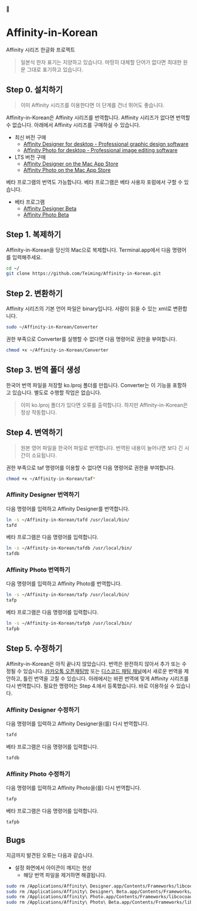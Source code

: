 
# Affinity-in-Korean
Affinity 시리즈 한글화 프로젝트
>일본식 한자 표기는 지양하고 있습니다.
>마땅히 대체할 단어가 없다면 최대한 원문 그대로 표기하고 있습니다.

## Step 0. 설치하기
> 이미 Affinity 시리즈를 이용한다면 이 단계를 건너 뛰어도 좋습니다.

Affinity-in-Korean은 Affinity 시리즈를 번역합니다. Affinity 시리즈가 없다면 번역할 수 없습니다. 아래에서 Affinity 시리즈를 구매하실 수 있습니다.
* 최신 버전 구매
  * [Affinity Designer for desktop - Professional graphic design software](https://affinity.serif.com/designer/desktop)
  * [Affinity Photo for desktop - Professional image editing software](https://affinity.serif.com/photo/desktop)
  <!-- * [Affinity Publisher for desktop](https://affinity.serif.com/publisher/desktop) -->
* LTS 버전 구매
  * [Affinity Designer on the Mac App Store](https://itunes.apple.com/app/affinity-designer/id824171161)
  * [Affinity Photo on the Mac App Store](https://itunes.apple.com/app/affinity-photo/id824183456)
  <!-- * [Affinity Publisher on the Mac App Store](https://itunes.apple.com/app/affinity-publisher/id) -->
베타 프로그램의 번역도 가능합니다. 베타 프로그램은 베타 사용자 포럼에서 구할 수 있습니다.
* 베타 프로그램
  * [Affinity Designer Beta](https://s3.amazonaws.com/affinity-beta/download/Affinity%20Designer%20Beta.dmg)
  * [Affinity Photo Beta](https://s3.amazonaws.com/affinity-beta/download/Affinity%20Photo%20Customer%20Beta.dmg)
## Step 1. 복제하기
Affinity-in-Korean을 당신의 Mac으로 복제합니다. Terminal.app에서 다음 명령어를 입력해주세요.
```sh
cd ~/
git clone https://github.com/Teiming/Affinity-in-Korean.git
```
## Step 2. 변환하기
Affinity 시리즈의 기본 언어 파일은 binary입니다. 사람이 읽을 수 있는 xml로 변환합니다.
```sh
sudo ~/Affinity-in-Korean/Converter
```
권한 부족으로 Converter를 실행할 수 없다면 다음 명령어로 권한을 부여합니다.
```sh
chmod +x ~/Affinity-in-Korean/Converter
```
## Step 3. 번역 폴더 생성
한국어 번역 파일을 저장할 ko.lproj 폴더를 만듭니다. Converter는 이 기능을 포함하고 있습니다. 별도로 수행할 작업은 없습니다.
> 이미 ko.lproj 폴더가 있다면 오류를 출력합니다. 하지만 Affinity-in-Korean은 정상 작동합니다.

## Step 4. 변역하기
> 원본 영어 파일을 한국어 파일로 번역합니다. 번역된 내용이 늘어나면 보다 긴 시간이 소요됩니다.

권한 부족으로 taf 명령어를 이용할 수 없다면 다음 명령어로 권한을 부여합니다.
```sh
chmod +x ~/Affinity-in-Korean/taf*
```
### Affinity Designer 번역하기
다음 명령어를 입력하고 Affinity Designer를 번역합니다.
```sh
ln -s ~/Affinity-in-Korean/tafd /usr/local/bin/
tafd
```
베타 프로그램은 다음 명령어를 입력합니다.
```sh
ln -s ~/Affinity-in-Korean/tafdb /usr/local/bin/
tafdb
```
### Affinity Photo 번역하기
다음 명령어를 입력하고 Affinity Photo를 번역합니다.
```sh
ln -s ~/Affinity-in-Korean/tafp /usr/local/bin/
tafp
```
베타 프로그램은 다음 명령어를 입력합니다.
```sh
ln -s ~/Affinity-in-Korean/tafpb /usr/local/bin/
tafpb
```
## Step 5. 수정하기
Affinity-in-Korean은 아직 끝나지 않았습니다. 번역은 완전하지 않아서 추가 또는 수정될 수 있습니다. [카카오톡 오픈채팅방](https://open.kakao.com/o/gmcERP6) 또는 [디스코드 채팅 채널](https://discord.gg/Y2DGXE3)에서 새로운 번역을 제안하고, 틀린 번역을 고칠 수 있습니다. 아래에서는 바뀐 번역에 맞게 Affinity 시리즈를 다시 번역합니다. 필요한 명령어는 Step 4.에서 등록했습니다. 바로 이용하실 수 있습니다.
### Affinity Designer 수정하기
다음 명령어를 입력하고 Affinity Designer을(를) 다시 번역합니다.
```sh
tafd
```
베타 프로그램은 다음 명령어를 입력합니다.
```sh
tafdb
```
### Affinity Photo 수정하기
다음 명령어를 입력하고 Affinity Photo을(를) 다시 번역합니다.
```sh
tafp
```
베타 프로그램은 다음 명령어를 입력합니다.
```sh
tafpb
```
## Bugs
지금까지 발견된 오류는 다음과 같습니다.
* 설정 화면에서 아이콘이 깨지는 현상
  * 해당 번역 파일을 제거하면 해결됩니다.
```sh
sudo rm /Applications/Affinity\ Designer.app/Contents/Frameworks/libcocoaui.framework/Versions/A/Resources/ko.lproj/Preferences.nib
sudo rm /Applications/Affinity\ Designer\ Beta.app/Contents/Frameworks/libcocoaui.framework/Versions/A/Resources/ko.lproj/Preferences.nib
sudo rm /Applications/Affinity\ Photo.app/Contents/Frameworks/libcocoaui.framework/Versions/A/Resources/ko.lproj/Preferences.nib
sudo rm /Applications/Affinity\ Photo\ Beta.app/Contents/Frameworks/libcocoaui.framework/Versions/A/Resources/ko.lproj/Preferences.nib
```
